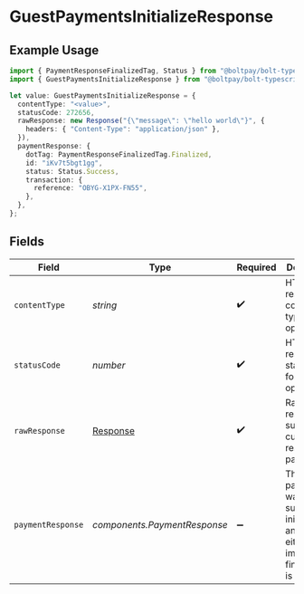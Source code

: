 # GuestPaymentsInitializeResponse

## Example Usage

```typescript
import { PaymentResponseFinalizedTag, Status } from "@boltpay/bolt-typescript-sdk/models/components";
import { GuestPaymentsInitializeResponse } from "@boltpay/bolt-typescript-sdk/models/operations";

let value: GuestPaymentsInitializeResponse = {
  contentType: "<value>",
  statusCode: 272656,
  rawResponse: new Response("{\"message\": \"hello world\"}", {
    headers: { "Content-Type": "application/json" },
  }),
  paymentResponse: {
    dotTag: PaymentResponseFinalizedTag.Finalized,
    id: "iKv7t5bgt1gg",
    status: Status.Success,
    transaction: {
      reference: "OBYG-X1PX-FN55",
    },
  },
};
```

## Fields

| Field                                                                                        | Type                                                                                         | Required                                                                                     | Description                                                                                  |
| -------------------------------------------------------------------------------------------- | -------------------------------------------------------------------------------------------- | -------------------------------------------------------------------------------------------- | -------------------------------------------------------------------------------------------- |
| `contentType`                                                                                | *string*                                                                                     | :heavy_check_mark:                                                                           | HTTP response content type for this operation                                                |
| `statusCode`                                                                                 | *number*                                                                                     | :heavy_check_mark:                                                                           | HTTP response status code for this operation                                                 |
| `rawResponse`                                                                                | [Response](https://developer.mozilla.org/en-US/docs/Web/API/Response)                        | :heavy_check_mark:                                                                           | Raw HTTP response; suitable for custom response parsing                                      |
| `paymentResponse`                                                                            | *components.PaymentResponse*                                                                 | :heavy_minus_sign:                                                                           | The payment was successfully initialized, and was either immediately finalized or is pending |